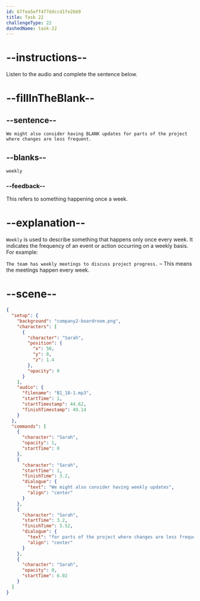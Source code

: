 ```yaml
---
id: 67fea5eff4f7ddccd1fe2bb9
title: Task 22
challengeType: 22
dashedName: task-22
---
```


<!-- (Audio) Sarah: We might also consider having weekly updates for parts of the project where changes are less frequent. -->

# --instructions--

Listen to the audio and complete the sentence below.

# --fillInTheBlank--

## --sentence--

`We might also consider having BLANK updates for parts of the project where changes are less frequent.`

## --blanks--

`weekly`

### --feedback--

This refers to something happening once a week.

# --explanation--

`Weekly` is used to describe something that happens only once every week. It indicates the frequency of an event or action occurring on a weekly basis. For example:

`The team has weekly meetings to discuss project progress.` – This means the meetings happen every week.

# --scene--

```json
{
  "setup": {
    "background": "company2-boardroom.png",
    "characters": [
      {
        "character": "Sarah",
        "position": {
          "x": 50,
          "y": 0,
          "z": 1.4
        },
        "opacity": 0
      }
    ],
    "audio": {
      "filename": "B1_18-1.mp3",
      "startTime": 1,
      "startTimestamp": 44.62,
      "finishTimestamp": 49.14
    }
  },
  "commands": [
    {
      "character": "Sarah",
      "opacity": 1,
      "startTime": 0
    },
    {
      "character": "Sarah",
      "startTime": 1,
      "finishTime": 3.2,
      "dialogue": {
        "text": "We might also consider having weekly updates",
        "align": "center"
      }
    },
    {
      "character": "Sarah",
      "startTime": 3.2,
      "finishTime": 5.52,
      "dialogue": {
        "text": "for parts of the project where changes are less frequent.",
        "align": "center"
      }
    },
    {
      "character": "Sarah",
      "opacity": 0,
      "startTime": 6.02
    }
  ]
}
```
